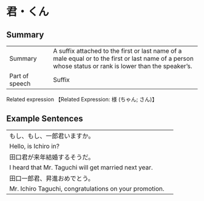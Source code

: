 # 君・くん

## Summary

<table><tr>   <td>Summary<td>   <td>A suffix attached to the first or last name of a male equal or to the first or last name of a person whose status or rank is lower than the speaker’s.</td><tr><tr>   <td>Part of speech<td>   <td>Suffix</td><tr></table><tr>   <td>Related expression<td>   <td>【Related Expression: 様 (ちゃん; さん)】</td><tr></table></table>

## Example Sentences

<table><tr><td>もし、もし、一郎君いますか。<td><tr><tr><td>Hello, is Ichiro in?<td><tr><tr><td>田口君が来年結婚するそうだ。<td><tr><tr><td>I heard that Mr. Taguchi will get married next year.<td><tr><tr><td>田口一郎君、昇進おめでとう。<td><tr><tr><td>Mr. Ichiro Taguchi, congratulations on your promotion.<td><tr></table>

